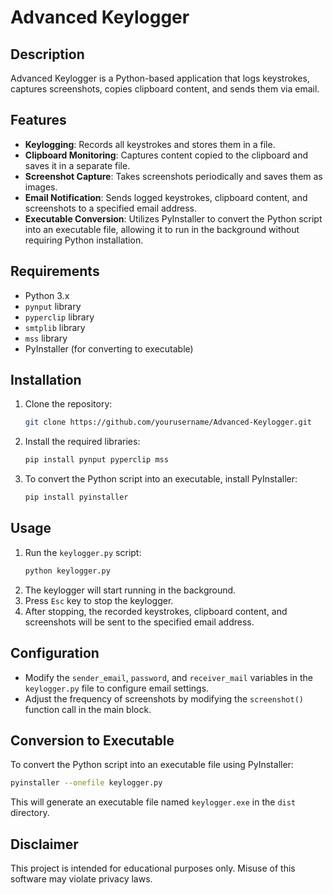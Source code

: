 # Advanced Keylogger

## Description
Advanced Keylogger is a Python-based application that logs keystrokes, captures screenshots, copies clipboard content, and sends them via email.

## Features
- **Keylogging**: Records all keystrokes and stores them in a file.
- **Clipboard Monitoring**: Captures content copied to the clipboard and saves it in a separate file.
- **Screenshot Capture**: Takes screenshots periodically and saves them as images.
- **Email Notification**: Sends logged keystrokes, clipboard content, and screenshots to a specified email address.
- **Executable Conversion**: Utilizes PyInstaller to convert the Python script into an executable file, allowing it to run in the background without requiring Python installation.

## Requirements
- Python 3.x
- `pynput` library
- `pyperclip` library
- `smtplib` library
- `mss` library
- PyInstaller (for converting to executable)

## Installation
1. Clone the repository:
   ```bash
   git clone https://github.com/yourusername/Advanced-Keylogger.git
   ```
2. Install the required libraries:
   ```bash
   pip install pynput pyperclip mss
   ```
3. To convert the Python script into an executable, install PyInstaller:
   ```bash
   pip install pyinstaller
   ```

## Usage
1. Run the `keylogger.py` script:
   ```bash
   python keylogger.py
   ```
2. The keylogger will start running in the background.
3. Press `Esc` key to stop the keylogger.
4. After stopping, the recorded keystrokes, clipboard content, and screenshots will be sent to the specified email address.

## Configuration
- Modify the `sender_email`, `password`, and `receiver_mail` variables in the `keylogger.py` file to configure email settings.
- Adjust the frequency of screenshots by modifying the `screenshot()` function call in the main block.

## Conversion to Executable
To convert the Python script into an executable file using PyInstaller:
```bash
pyinstaller --onefile keylogger.py
```
This will generate an executable file named `keylogger.exe` in the `dist` directory.

## Disclaimer
This project is intended for educational purposes only. Misuse of this software may violate privacy laws.
